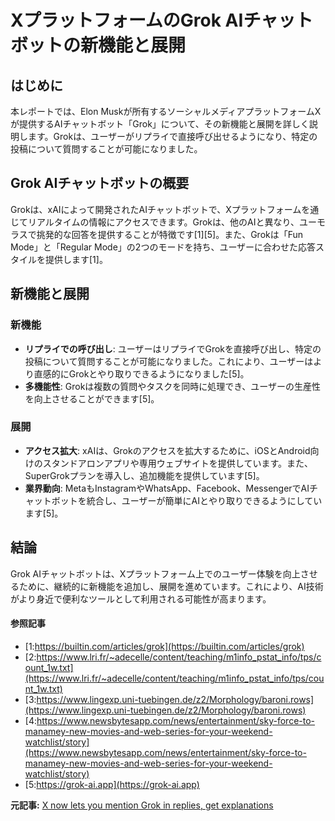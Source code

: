 # XプラットフォームのGrok AIチャットボットの新機能と展開

## はじめに

本レポートでは、Elon Muskが所有するソーシャルメディアプラットフォームXが提供するAIチャットボット「Grok」について、その新機能と展開を詳しく説明します。Grokは、ユーザーがリプライで直接呼び出せるようになり、特定の投稿について質問することが可能になりました。

## Grok AIチャットボットの概要

Grokは、xAIによって開発されたAIチャットボットで、Xプラットフォームを通じてリアルタイムの情報にアクセスできます。Grokは、他のAIと異なり、ユーモラスで挑発的な回答を提供することが特徴です[1][5]。また、Grokは「Fun Mode」と「Regular Mode」の2つのモードを持ち、ユーザーに合わせた応答スタイルを提供します[1]。

## 新機能と展開

### 新機能

- **リプライでの呼び出し**: ユーザーはリプライでGrokを直接呼び出し、特定の投稿について質問することが可能になりました。これにより、ユーザーはより直感的にGrokとやり取りできるようになりました[5]。
- **多機能性**: Grokは複数の質問やタスクを同時に処理でき、ユーザーの生産性を向上させることができます[5]。

### 展開

- **アクセス拡大**: xAIは、Grokのアクセスを拡大するために、iOSとAndroid向けのスタンドアロンアプリや専用ウェブサイトを提供しています。また、SuperGrokプランを導入し、追加機能を提供しています[5]。
- **業界動向**: MetaもInstagramやWhatsApp、Facebook、MessengerでAIチャットボットを統合し、ユーザーが簡単にAIとやり取りできるようにしています[5]。

## 結論

Grok AIチャットボットは、Xプラットフォーム上でのユーザー体験を向上させるために、継続的に新機能を追加し、展開を進めています。これにより、AI技術がより身近で便利なツールとして利用される可能性が高まります。

#### 参照記事
- [1:https://builtin.com/articles/grok](https://builtin.com/articles/grok)
- [2:https://www.lri.fr/~adecelle/content/teaching/m1info_pstat_info/tps/count_1w.txt](https://www.lri.fr/~adecelle/content/teaching/m1info_pstat_info/tps/count_1w.txt)
- [3:https://www.lingexp.uni-tuebingen.de/z2/Morphology/baroni.rows](https://www.lingexp.uni-tuebingen.de/z2/Morphology/baroni.rows)
- [4:https://www.newsbytesapp.com/news/entertainment/sky-force-to-manamey-new-movies-and-web-series-for-your-weekend-watchlist/story](https://www.newsbytesapp.com/news/entertainment/sky-force-to-manamey-new-movies-and-web-series-for-your-weekend-watchlist/story)
- [5:https://grok-ai.app](https://grok-ai.app)


**元記事:** [X now lets you mention Grok in replies, get explanations](https://www.newsbytesapp.com/news/science/x-introduces-new-feature-to-interact-with-grok-ai-chatbot/story)